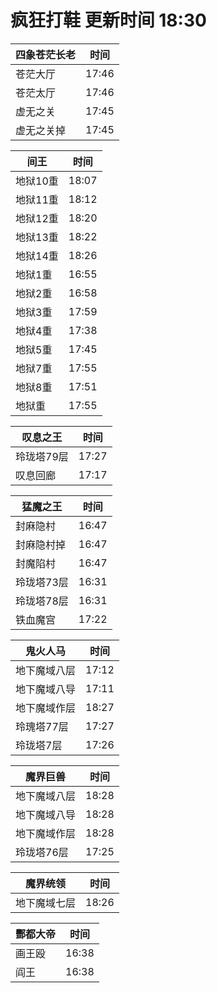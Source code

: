 # 疯狂打鞋 更新时间 18:30

| 四象苍茫长老   | 时间    |
|--------|-------|
| 苍茫大厅 | 17:46 |
| 苍茫太厅 | 17:46 |
| 虚无之关 | 17:45 |
| 虚无之关掉 | 17:45 |

| 间王   | 时间    |
|--------|-------|
| 地狱10重 | 18:07 |
| 地狱11重 | 18:12 |
| 地狱12重 | 18:20 |
| 地狱13重 | 18:22 |
| 地狱14重 | 18:26 |
| 地狱1重 | 16:55 |
| 地狱2重 | 16:58 |
| 地狱3重 | 17:59 |
| 地狱4重 | 17:38 |
| 地狱5重 | 17:45 |
| 地狱7重 | 17:55 |
| 地狱8重 | 17:51 |
| 地狱重 | 17:55 |

| 叹息之王   | 时间    |
|--------|-------|
| 玲珑塔79层 | 17:27 |
| 叹息回廊 | 17:17 |

| 猛魔之王   | 时间    |
|--------|-------|
| 封麻隐村 | 16:47 |
| 封麻隐村掉 | 16:47 |
| 封魔陷村 | 16:47 |
| 玲珑塔73层 | 16:31 |
| 玲珑塔78层 | 16:31 |
| 铁血魔宫 | 17:22 |

| 鬼火人马   | 时间    |
|--------|-------|
| 地下魔域八层 | 17:12 |
| 地下魔域八导 | 17:11 |
| 地下魔域作层 | 18:27 |
| 玲瑰塔77层 | 17:27 |
| 玲珑塔7层 | 17:26 |

| 魔界巨兽   | 时间    |
|--------|-------|
| 地下魔域八层 | 18:28 |
| 地下魔域八导 | 18:28 |
| 地下魔域作层 | 18:28 |
| 玲珑塔76层 | 17:25 |

| 魔界统领   | 时间    |
|--------|-------|
| 地下魔域七层 | 18:26 |

| 酆都大帝   | 时间    |
|--------|-------|
| 画王殴 | 16:38 |
| 阎王 | 16:38 |